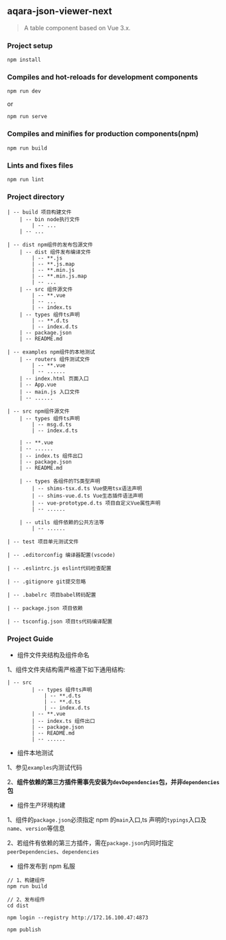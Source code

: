 ## aqara-json-viewer-next

> A table component based on Vue 3.x.

### Project setup

```
npm install
```

### Compiles and hot-reloads for development components

```
npm run dev
```

or

```
npm run serve
```

### Compiles and minifies for production components(npm)

```
npm run build
```

### Lints and fixes files

```
npm run lint
```

### Project directory

```
| -- build 项目构建文件
    | -- bin node执行文件
        | -- ...
    | -- ...

| -- dist npm组件的发布包源文件
    | -- dist 组件发布编译文件
        | -- **.js
        | -- **.js.map
        | -- **.min.js
        | -- **.min.js.map
        | -- ...
    | -- src 组件源文件
        | -- **.vue
        | -- ...
        | -- index.ts
    | -- types 组件ts声明
        | -- **.d.ts
        | -- index.d.ts
    | -- package.json
    | -- README.md

| -- examples npm组件的本地测试
    | -- routers 组件测试文件
        | -- **.vue
        | -- ......
    | -- index.html 页面入口
    | -- App.vue
    | -- main.js 入口文件
    | -- ......

| -- src npm组件源文件
    | -- types 组件ts声明
        | -- msg.d.ts
        | -- index.d.ts

    | -- **.vue
    | -- ......
    | -- index.ts 组件出口
    | -- package.json
    | -- README.md

    | -- types 各组件的TS类型声明
        | -- shims-tsx.d.ts Vue使用tsx语法声明
        | -- shims-vue.d.ts Vue生态插件语法声明
        | -- vue-prototype.d.ts 项目自定义Vue属性声明
        | -- ......

    | -- utils 组件依赖的公共方法等
        | -- ......

| -- test 项目单元测试文件

| -- .editorconfig 编译器配置(vscode)

| -- .eslintrc.js eslint代码检查配置

| -- .gitignore git提交忽略

| -- .babelrc 项目babel转码配置

| -- package.json 项目依赖

| -- tsconfig.json 项目ts代码编译配置
```

### Project Guide

-   组件文件夹结构及组件命名

1、组件文件夹结构需严格遵下如下通用结构:

```
| -- src
        | -- types 组件ts声明
            | -- **.d.ts
            | -- **.d.ts
            | -- index.d.ts
        | -- **.vue
        | -- index.ts 组件出口
        | -- package.json
        | -- README.md
        | -- ......
```

-   组件本地测试

1、参见`examples`内测试代码

2、**组件依赖的第三方插件需事先安装为`devDependencies`包，并非`dependencies`包**

-   组件生产环境构建

1、组件的`package.json`必须指定 npm 的`main`入口,ts 声明的`typings`入口及`name`、`version`等信息

2、若组件有依赖的第三方插件，需在`package.json`内同时指定`peerDependencies`、`dependencies`

-   组件发布到 npm 私服

```
// 1、构建组件
npm run build

// 2、发布组件
cd dist

npm login --registry http://172.16.100.47:4873

npm publish
```
